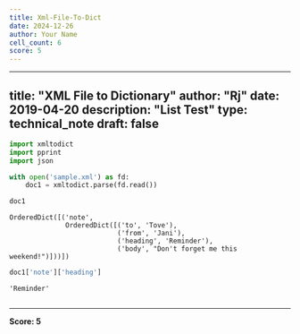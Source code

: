 ```yaml
---
title: Xml-File-To-Dict
date: 2024-12-26
author: Your Name
cell_count: 6
score: 5
---
```


---
title: "XML File to Dictionary"
author: "Rj"
date: 2019-04-20
description: "List Test"
type: technical_note
draft: false
---

```python
import xmltodict
import pprint
import json
```


```python
with open('sample.xml') as fd:
    doc1 = xmltodict.parse(fd.read())
```


```python
doc1
```




    OrderedDict([('note',
                  OrderedDict([('to', 'Tove'),
                               ('from', 'Jani'),
                               ('heading', 'Reminder'),
                               ('body', "Don't forget me this weekend!")]))])




```python
doc1['note']['heading']
```




    'Reminder'




```python

```


---
**Score: 5**